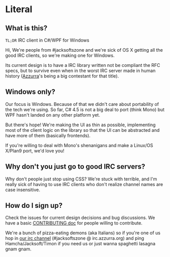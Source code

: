 # Literal

## What is this?

`TL;DR` IRC client in C#/WPF for Windows

Hi, We're people from #jacksoftszone and we're sick of OS X getting all the good
IRC clients, so we're making one for Windows.

Its current design is to have a IRC library written not be compliant the RFC specs,
but to survive even when in the worst IRC server made in human history
([Azzurra](https://github.com/azzurra/bahamut)'s being a big contestant for that title).

## Windows only?

Our focus is Windows.
Because of that we didn't care about portability of the tech we're using.
So far, C# 4.5 is not a big deal to port (think Mono) but WPF hasn't landed on
any other platform yet.

But there's hope!
We're making the UI as thin as possible, implementing most of the client logic
on the library so that the UI can be abstracted and have more of them (basically
frontends).

If you're willing to deal with Mono's shenanigans and make a Linux/OS X/Plan9 port,
we'd love you!

## Why don't you just go to good IRC servers?

Why don't people just stop using CSS? We're stuck with terrible, and I'm really sick of
having to use IRC clients who don't realize channel names are case insensitive.

## How do I sign up?

Check the issues for current design decisions and bug discussions.
We have a basic [CONTRIBUTING doc](https://github.com/jacksoftszone/Literal/blob/master/CONTRIBUTING.md) for people willing to contribute.

We're a bunch of pizza-eating demons (aka Italians) so if you're one of us hop in
[our irc channel](irc://irc.azzurra.org/jacksoftszone) (#jacksoftszone @ irc.azzurra.org)
and ping Hamcha/Jacksoft/Timon if you need us or just wanna spaghetti lasagna gnam gnam.